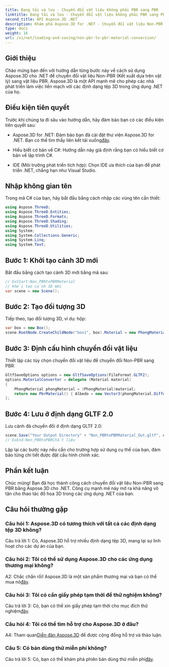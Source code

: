 ```yaml
---
title: Đang tải và lưu - Chuyển đổi vật liệu không phải PBR sang PBR
linktitle: Đang tải và lưu - Chuyển đổi vật liệu không phải PBR sang PBR
second_title: API Aspose.3D .NET
description: Khám phá Aspose.3D for .NET - Chuyển đổi vật liệu Non-PBR sang PBR một cách dễ dàng. Hướng dẫn toàn diện và API mạnh mẽ.
type: docs
weight: 16
url: /vi/net/loading-and-saving/non-pbr-to-pbr-material-conversion/
---
```

## Giới thiệu

Chào mừng bạn đến với hướng dẫn từng bước này về cách sử dụng Aspose.3D cho .NET để chuyển đổi vật liệu Non-PBR (Kết xuất dựa trên vật lý) sang vật liệu PBR. Aspose.3D là một API mạnh mẽ cho phép các nhà phát triển làm việc liền mạch với các định dạng tệp 3D trong ứng dụng .NET của họ.

## Điều kiện tiên quyết

Trước khi chúng ta đi sâu vào hướng dẫn, hãy đảm bảo bạn có các điều kiện tiên quyết sau:

-  Aspose.3D for .NET: Đảm bảo bạn đã cài đặt thư viện Aspose.3D for .NET. Bạn có thể tìm thấy liên kết tải xuống[đây](https://releases.aspose.com/3d/net/).

- Hiểu biết cơ bản về C#: Hướng dẫn này giả định rằng bạn có hiểu biết cơ bản về lập trình C#.

- IDE (Môi trường phát triển tích hợp): Chọn IDE ưa thích của bạn để phát triển .NET, chẳng hạn như Visual Studio.

## Nhập không gian tên

Trong mã C# của bạn, hãy bắt đầu bằng cách nhập các vùng tên cần thiết:

```csharp
using Aspose.ThreeD;
using Aspose.ThreeD.Entities;
using Aspose.ThreeD.Formats;
using Aspose.ThreeD.Shading;
using Aspose.ThreeD.Utilities;
using System;
using System.Collections.Generic;
using System.Linq;
using System.Text;
```

## Bước 1: Khởi tạo cảnh 3D mới

Bắt đầu bằng cách tạo cảnh 3D mới bằng mã sau:

```csharp
// ExStart:Non_PBRtoPBRMaterial
// khởi tạo cảnh 3D mới
var scene = new Scene();
```

## Bước 2: Tạo đối tượng 3D

Tiếp theo, tạo đối tượng 3D, ví dụ: hộp:

```csharp
var box = new Box();
scene.RootNode.CreateChildNode("box1", box).Material = new PhongMaterial() { DiffuseColor = new Vector3(1, 0, 1) };
```

## Bước 3: Định cấu hình chuyển đổi vật liệu

Thiết lập các tùy chọn chuyển đổi vật liệu để chuyển đổi Non-PBR sang PBR:

```csharp
GltfSaveOptions options = new GltfSaveOptions(FileFormat.GLTF2);
options.MaterialConverter = delegate (Material material)
{
    PhongMaterial phongMaterial = (PhongMaterial)material;
    return new PbrMaterial() { Albedo = new Vector3(phongMaterial.DiffuseColor.x, phongMaterial.DiffuseColor.y, phongMaterial.DiffuseColor.z) };
};
```

## Bước 4: Lưu ở định dạng GLTF 2.0

Lưu cảnh đã chuyển đổi ở định dạng GLTF 2.0:

```csharp
scene.Save("Your Output Directory" + "Non_PBRtoPBRMaterial_Out.gltf", options);
// ExEnd:Non_PBRtoPBRChất liệu
```

Lặp lại các bước này nếu cần cho trường hợp sử dụng cụ thể của bạn, đảm bảo từng chi tiết được đặt cấu hình chính xác.

## Phần kết luận

Chúc mừng! Bạn đã học thành công cách chuyển đổi vật liệu Non-PBR sang PBR bằng Aspose.3D cho .NET. Công cụ mạnh mẽ này mở ra khả năng vô tận cho thao tác đồ họa 3D trong các ứng dụng .NET của bạn.

## Câu hỏi thường gặp

### Câu hỏi 1: Aspose.3D có tương thích với tất cả các định dạng tệp 3D không?

Câu trả lời 1: Có, Aspose.3D hỗ trợ nhiều định dạng tệp 3D, mang lại sự linh hoạt cho các dự án của bạn.

### Câu hỏi 2: Tôi có thể sử dụng Aspose.3D cho các ứng dụng thương mại không?

 A2: Chắc chắn rồi! Aspose.3D là một sản phẩm thương mại và bạn có thể mua nó[đây](https://purchase.aspose.com/buy).

### Câu hỏi 3: Tôi có cần giấy phép tạm thời để thử nghiệm không?

Câu trả lời 3: Có, bạn có thể xin giấy phép tạm thời cho mục đích thử nghiệm[đây](https://purchase.aspose.com/temporary-license/).

### Câu hỏi 4: Tôi có thể tìm hỗ trợ cho Aspose.3D ở đâu?

 A4: Tham quan[Diễn đàn Aspose.3D](https://forum.aspose.com/c/3d/18) để được cộng đồng hỗ trợ và thảo luận.

### Câu 5: Có bản dùng thử miễn phí không?

 Câu trả lời 5: Có, bạn có thể khám phá phiên bản dùng thử miễn phí[đây](https://releases.aspose.com/).